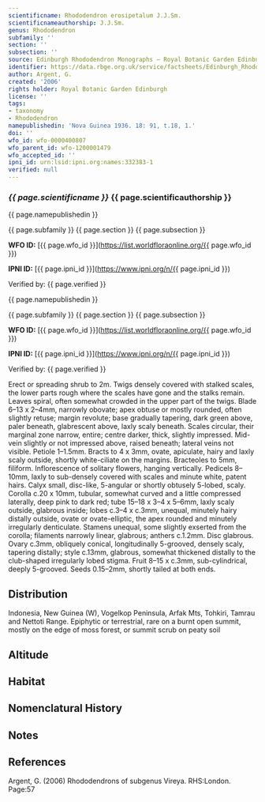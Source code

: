 ```yaml
---
scientificname: Rhododendron erosipetalum J.J.Sm.
scientificnameauthorship: J.J.Sm.
genus: Rhododendron
subfamily: ''
section: ''
subsection: ''
source: Edinburgh Rhododendron Monographs – Royal Botanic Garden Edinburgh
identifier: https://data.rbge.org.uk/service/factsheets/Edinburgh_Rhododendron_Monographs.xhtml
author: Argent, G.
created: '2006'
rights holder: Royal Botanic Garden Edinburgh
license: ''
tags:
- taxonomy
- Rhododendron
namepublishedin: 'Nova Guinea 1936. 18: 91, t.18, 1.'
doi: ''
wfo_id: wfo-0000400807
wfo_parent_id: wfo-1200001479
wfo_accepted_id: ''
ipni_id: urn:lsid:ipni.org:names:332383-1
verified: null
---
```

### _{{ page.scientificname }}_ {{ page.scientificauthorship }}
 {{ page.namepublishedin }}

{{ page.subfamily }} {{ page.section }} {{ page.subsection }}

**WFO ID:** [{{ page.wfo_id }}](https://list.worldfloraonline.org/{{ page.wfo_id }})

**IPNI ID:** [{{ page.ipni_id }}](https://www.ipni.org/n/{{ page.ipni_id }})

Verified by: {{ page.verified }}

 {{ page.namepublishedin }}

{{ page.subfamily }} {{ page.section }} {{ page.subsection }}

**WFO ID:** [{{ page.wfo_id }}](https://list.worldfloraonline.org/{{ page.wfo_id }})

**IPNI ID:** [{{ page.ipni_id }}](https://www.ipni.org/n/{{ page.ipni_id }})

Verified by: {{ page.verified }}



Erect or spreading shrub to 2m. Twigs densely covered with stalked scales, the lower parts rough where the scales have gone and the stalks remain. Leaves spiral, often somewhat crowded in the upper part of the twigs. Blade 6–13 x 2–4mm, narrowly obovate; apex obtuse or mostly rounded, often slightly retuse; margin revolute; base gradually tapering, dark green above, paler beneath, glabrescent above, laxly scaly beneath. Scales circular, their marginal zone narrow, entire; centre darker, thick, slightly impressed. Mid-vein slightly or not impressed above, raised beneath; lateral veins not visible. Petiole 1–1.5mm. Bracts to 4 x 3mm, ovate, apiculate, hairy and laxly scaly outside, shortly white-ciliate on the margins. Bract­eoles to 5mm, filiform. Inflorescence of solitary flowers, hanging vertically. Pedicels 8–10mm, laxly to sub-densely covered with scales and minute white, patent hairs. Calyx small, disc-like, 5-angular or shortly obtusely 5-lobed, scaly. Corolla c.20 x 10mm, tubular, somewhat curved and a little compressed laterally, deep pink to dark red; tube 15–18 x 3–4 x 5–6mm, laxly scaly outside, glabrous inside; lobes c.3–4 x c.3mm, unequal, minutely hairy distally outside, ovate or ovate-elliptic, the apex rounded and minutely irregularly denticulate. Stamens unequal, some slightly exserted from the corolla; filaments narrowly linear, glabrous; anthers c.1.2mm. Disc glabrous. Ovary c.3mm, obliquely conical, longitudinally 5-grooved, densely scaly, tapering distally; style c.13mm, glabrous, somewhat thickened distally to the club-shaped irregularly lobed stigma. Fruit 8–15 x c.3mm, sub-cylindrical, deeply 5-grooved. Seeds 0.15–2mm, shortly tailed at both ends.

## Distribution
Indonesia, New Guinea (W), Vogelkop Peninsula, Arfak Mts, Tohkiri, Tamrau and Nettoti Range. Epiphytic or terrestrial, rare on a burnt open summit, mostly on the edge of moss forest, or summit scrub on peaty soil

## Altitude


## Habitat


## Nomenclatural History

                       
## Notes


## References

Argent, G. (2006) Rhododendrons of subgenus Vireya. RHS:London. Page:57
